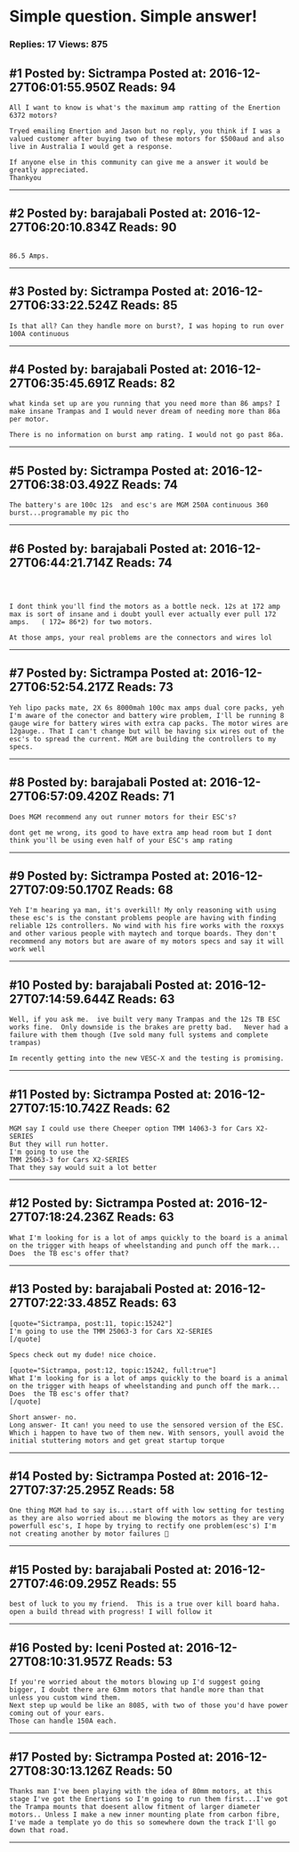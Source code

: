 # Simple question. Simple answer!

### Replies: 17 Views: 875

## \#1 Posted by: Sictrampa Posted at: 2016-12-27T06:01:55.950Z Reads: 94

```
All I want to know is what's the maximum amp ratting of the Enertion 6372 motors?

Tryed emailing Enertion and Jason but no reply, you think if I was a valued customer after buying two of these motors for $500aud and also live in Australia I would get a response. 

If anyone else in this community can give me a answer it would be greatly appreciated.
Thankyou
```

---
## \#2 Posted by: barajabali Posted at: 2016-12-27T06:20:10.834Z Reads: 90

```

86.5 Amps.
```

---
## \#3 Posted by: Sictrampa Posted at: 2016-12-27T06:33:22.524Z Reads: 85

```
Is that all? Can they handle more on burst?, I was hoping to run over 100A continuous
```

---
## \#4 Posted by: barajabali Posted at: 2016-12-27T06:35:45.691Z Reads: 82

```
what kinda set up are you running that you need more than 86 amps? I make insane Trampas and I would never dream of needing more than 86a per motor. 

There is no information on burst amp rating. I would not go past 86a.
```

---
## \#5 Posted by: Sictrampa Posted at: 2016-12-27T06:38:03.492Z Reads: 74

```
The battery's are 100c 12s  and esc's are MGM 250A continuous 360 burst...programable my pic tho
```

---
## \#6 Posted by: barajabali Posted at: 2016-12-27T06:44:21.714Z Reads: 74

```



I dont think you'll find the motors as a bottle neck. 12s at 172 amp max is sort of insane and i doubt youll ever actually ever pull 172 amps.   ( 172= 86*2) for two motors. 

At those amps, your real problems are the connectors and wires lol
```

---
## \#7 Posted by: Sictrampa Posted at: 2016-12-27T06:52:54.217Z Reads: 73

```
Yeh lipo packs mate, 2X 6s 8000mah 100c max amps dual core packs, yeh I'm aware of the conector and battery wire problem, I'll be running 8 gauge wire for battery wires with extra cap packs. The motor wires are 12gauge.. That I can't change but will be having six wires out of the esc's to spread the current. MGM are building the controllers to my specs.
```

---
## \#8 Posted by: barajabali Posted at: 2016-12-27T06:57:09.420Z Reads: 71

```
Does MGM recommend any out runner motors for their ESC's? 

dont get me wrong, its good to have extra amp head room but I dont think you'll be using even half of your ESC's amp rating
```

---
## \#9 Posted by: Sictrampa Posted at: 2016-12-27T07:09:50.170Z Reads: 68

```
Yeh I'm hearing ya man, it's overkill! My only reasoning with using these esc's is the constant problems people are having with finding reliable 12s controllers. No wind with his fire works with the roxxys and other various people with maytech and torque boards. They don't recommend any motors but are aware of my motors specs and say it will work well
```

---
## \#10 Posted by: barajabali Posted at: 2016-12-27T07:14:59.644Z Reads: 63

```
Well, if you ask me.  ive built very many Trampas and the 12s TB ESC works fine.  Only downside is the brakes are pretty bad.   Never had a failure with them though (Ive sold many full systems and complete trampas) 

Im recently getting into the new VESC-X and the testing is promising.
```

---
## \#11 Posted by: Sictrampa Posted at: 2016-12-27T07:15:10.742Z Reads: 62

```
MGM say I could use there Cheeper option TMM 14063-3 for Cars X2-SERIES
But they will run hotter.
I'm going to use the 
TMM 25063-3 for Cars X2-SERIES
That they say would suit a lot better
```

---
## \#12 Posted by: Sictrampa Posted at: 2016-12-27T07:18:24.236Z Reads: 63

```
What I'm looking for is a lot of amps quickly to the board is a animal on the trigger with heaps of wheelstanding and punch off the mark... Does  the TB esc's offer that?
```

---
## \#13 Posted by: barajabali Posted at: 2016-12-27T07:22:33.485Z Reads: 63

```
[quote="Sictrampa, post:11, topic:15242"]
I'm going to use the TMM 25063-3 for Cars X2-SERIES
[/quote]

Specs check out my dude! nice choice.

[quote="Sictrampa, post:12, topic:15242, full:true"]
What I'm looking for is a lot of amps quickly to the board is a animal on the trigger with heaps of wheelstanding and punch off the mark... Does  the TB esc's offer that?
[/quote]

Short answer- no.   
Long answer- It can! you need to use the sensored version of the ESC.  Which i happen to have two of them new. With sensors, youll avoid the initial stuttering motors and get great startup torque
```

---
## \#14 Posted by: Sictrampa Posted at: 2016-12-27T07:37:25.295Z Reads: 58

```
One thing MGM had to say is....start off with low setting for testing as they are also worried about me blowing the motors as they are very powerfull esc's, I hope by trying to rectify one problem(esc's) I'm not creating another by motor failures 🤔
```

---
## \#15 Posted by: barajabali Posted at: 2016-12-27T07:46:09.295Z Reads: 55

```
best of luck to you my friend.  This is a true over kill board haha. open a build thread with progress! I will follow it
```

---
## \#16 Posted by: Iceni Posted at: 2016-12-27T08:10:31.957Z Reads: 53

```
If you're worried about the motors blowing up I'd suggest going bigger, I doubt there are 63mm motors that handle more than that unless you custom wind them. 
Next step up would be like an 8085, with two of those you'd have power coming out of your ears.
Those can handle 150A each.
```

---
## \#17 Posted by: Sictrampa Posted at: 2016-12-27T08:30:13.126Z Reads: 50

```
Thanks man I've been playing with the idea of 80mm motors, at this stage I've got the Enertions so I'm going to run them first...I've got the Trampa mounts that doesent allow fitment of larger diameter motors.. Unless I make a new inner mounting plate from carbon fibre, I've made a template yo do this so somewhere down the track I'll go down that road.
```

---
